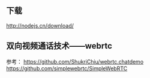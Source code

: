 ## 下载
http://nodejs.cn/download/

## 双向视频通话技术——webrtc
参考：
https://github.com/ShukriChiu/webrtc.chatdemo
https://github.com/simplewebrtc/SimpleWebRTC